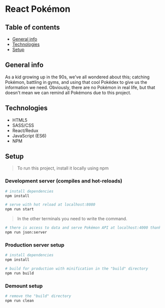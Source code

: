 # React Pokémon

## Table of contents

- [General info](#general-info)
- [Technologies](#technologies)
- [Setup](#setup)

## General info

As a kid growing up in the 90s, we've all wondered about this; catching Pokémon, battling in gyms, and using that cool Pokédex to give us the information we need. Obviously, there are no Pokémon in real life, but that doesn't mean we can remind all Pokémons due to this project.

## Technologies

- HTML5
- SASS/CSS
- React/Redux
- JavaScript (ES6)
- NPM

## Setup

> To run this project, install it locally using npm

### Development server (compiles and hot-reloads)

```bash
# install dependencies
npm install

# serve with hot reload at localhost:8080
npm run start
```

> In the other terminals you need to write the command.

```bash
# there is access to data and serve Pokémon API at localhost:4000 thanks to this the application will work
npm run json:server
```

### Production server setup

```bash
# install dependencies
npm install

# build for production with minification in the "build" directory
npm run build
```

### Demount setup

```bash
# remove the "build" directory
npm run clean
```
